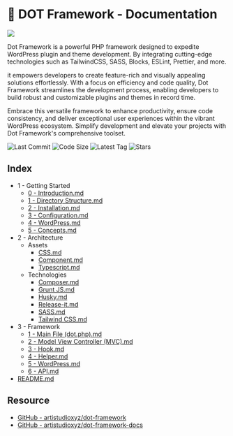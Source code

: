 # 🍱 DOT Framework - Documentation

![](https://brain.artistudio.xyz/vaults/WordPress-dot-framework/cover.jpg)

Dot Framework is a powerful PHP framework designed to expedite WordPress plugin and theme development. By integrating cutting-edge technologies such as TailwindCSS, SASS, Blocks, ESLint, Prettier, and more. 

it empowers developers to create feature-rich and visually appealing solutions effortlessly. With a focus on efficiency and code quality, Dot Framework streamlines the development process, enabling developers to build robust and customizable plugins and themes in record time. 

Embrace this versatile framework to enhance productivity, ensure code consistency, and deliver exceptional user experiences within the vibrant WordPress ecosystem. Simplify development and elevate your projects with Dot Framework's comprehensive toolset.

<p>
	<img src="https://img.shields.io/github/last-commit/artistudioxyz/dot-framework-docs" alt="Last Commit">
	<img src="https://img.shields.io/github/languages/code-size/artistudioxyz/dot-framework-docs" alt="Code Size">
	<img src="https://img.shields.io/github/v/tag/artistudioxyz/dot-framework-docs" alt="Latest Tag">
	<img src="https://img.shields.io/github/stars/artistudioxyz/dot-framework-docs?style=social" alt="Stars">
</p>

## Index

- 1 - Getting Started
    - [0 - Introduction.md](https://brain.artistudio.xyz/knowledge/WordPress-dot-framework/1-getting-started/0-introduction.md)
    - [1 - Directory Structure.md](https://brain.artistudio.xyz/knowledge/WordPress-dot-framework/1-getting-started/1-directory-structure.md)
    - [2 - Installation.md](https://brain.artistudio.xyz/knowledge/WordPress-dot-framework/1-getting-started/2-installation.md)
    - [3 - Configuration.md](https://brain.artistudio.xyz/knowledge/WordPress-dot-framework/1-getting-started/3-configuration.md)
    - [4 - WordPress.md](https://brain.artistudio.xyz/knowledge/WordPress-dot-framework/1-getting-started/4-wordpress.md)
    - [5 - Concepts.md](https://brain.artistudio.xyz/knowledge/WordPress-dot-framework/1-getting-started/5-concepts.md)
- 2 - Architecture
    - Assets
        - [CSS.md](https://brain.artistudio.xyz/knowledge/WordPress-dot-framework/2-architecture/assets/css.md)
        - [Component.md](https://brain.artistudio.xyz/knowledge/WordPress-dot-framework/2-architecture/assets/component.md)
        - [Typescript.md](https://brain.artistudio.xyz/knowledge/WordPress-dot-framework/2-architecture/assets/typescript.md)
    - Technologies
        - [Composer.md](https://brain.artistudio.xyz/knowledge/WordPress-dot-framework/2-architecture/technologies/composer.md)
        - [Grunt JS.md](https://brain.artistudio.xyz/knowledge/WordPress-dot-framework/2-architecture/technologies/grunt-js.md)
        - [Husky.md](https://brain.artistudio.xyz/knowledge/WordPress-dot-framework/2-architecture/technologies/husky.md)
        - [Release-it.md](https://brain.artistudio.xyz/knowledge/WordPress-dot-framework/2-architecture/technologies/release-it.md)
        - [SASS.md](https://brain.artistudio.xyz/knowledge/WordPress-dot-framework/2-architecture/technologies/sass.md)
        - [Tailwind CSS.md](https://brain.artistudio.xyz/knowledge/WordPress-dot-framework/2-architecture/technologies/tailwind-css.md)
- 3 - Framework
    - [1 - Main File (dot.php).md](https://brain.artistudio.xyz/knowledge/WordPress-dot-framework/3-framework/1-main-file-dot.php-.md)
    - [2 - Model View Controller (MVC).md](https://brain.artistudio.xyz/knowledge/WordPress-dot-framework/3-framework/2-model-view-controller-mvc-.md)
    - [3 - Hook.md](https://brain.artistudio.xyz/knowledge/WordPress-dot-framework/3-framework/3-hook.md)
    - [4 - Helper.md](https://brain.artistudio.xyz/knowledge/WordPress-dot-framework/3-framework/4-helper.md)
    - [5 - WordPress.md](https://brain.artistudio.xyz/knowledge/WordPress-dot-framework/3-framework/5-wordpress.md)
    - [6 - API.md](https://brain.artistudio.xyz/knowledge/WordPress-dot-framework/3-framework/6-api.md)
- [README.md](https://brain.artistudio.xyz/knowledge/WordPress-dot-framework/readme.md)

## Resource
- [GitHub - artistudioxyz/dot-framework](https://github.com/artistudioxyz/dot-framework)
- [GitHub - artistudioxyz/dot-framework-docs](https://github.com/artistudioxyz/dot-framework-docs)